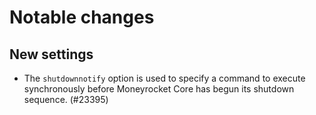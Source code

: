 Notable changes
===============

New settings
------------

- The `shutdownnotify` option is used to specify a command to execute synchronously
before Moneyrocket Core has begun its shutdown sequence. (#23395)

